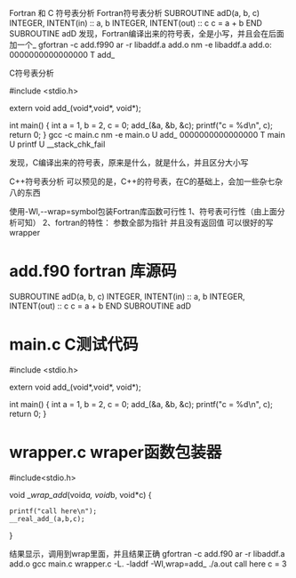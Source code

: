 
Fortran 和 C 符号表分析
Fortran符号表分析
SUBROUTINE adD(a, b, c)
INTEGER, INTENT(in) :: a, b
INTEGER, INTENT(out) :: c
c = a + b
END SUBROUTINE adD
发现，Fortran编译出来的符号表，全是小写，并且会在后面加一个_
gfortran -c add.f990
ar -r libaddf.a add.o
nm -e libaddf.a
add.o:
0000000000000000 T add_

C符号表分析

#include <stdio.h>

extern void add_(void*,void*, void*);

int main() {
    int a = 1, b  = 2, c = 0;
    add_(&a, &b, &c);
    printf("c = %d\n", c);
    return 0;
}
gcc -c main.c
nm -e main.o
                 U add_
0000000000000000 T main
                 U printf
                 U __stack_chk_fail

发现，C编译出来的符号表，原来是什么，就是什么，并且区分大小写

C++符号表分析
 可以预见的是，C++的符号表，在C的基础上，会加一些杂七杂八的东西

使用-Wl,--wrap=symbol包装Fortran库函数可行性
1、符号表可行性（由上面分析可知）
2、fortran的特性：
参数全部为指针
并且没有返回值
可以很好的写wrapper

# add.f90 fortran 库源码
SUBROUTINE adD(a, b, c)
INTEGER, INTENT(in) :: a, b
INTEGER, INTENT(out) :: c
c = a + b
END SUBROUTINE adD



# main.c  C测试代码 
#include <stdio.h>

extern void add_(void*,void*, void*);

int main() {
    int a = 1, b  = 2, c = 0;
    add_(&a, &b, &c);
    printf("c = %d\n", c);
    return 0;
}



# wrapper.c  wraper函数包装器

#include<stdio.h>

void __wrap_add_(void*a, void*b, void*c) {

    printf("call here\n");
    __real_add_(a,b,c);
}


结果显示，调用到wrap里面，并且结果正确
gfortran -c add.f90
ar -r libaddf.a add.o
gcc  main.c wrapper.c -L. -laddf -Wl,wrap=add_
./a.out
call here
c = 3